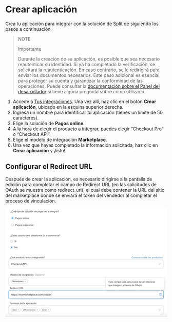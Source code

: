 # Crear aplicación

Crea tu aplicación para integrar con la solución de Split de siguiendo los pasos a continuación.

   > NOTE
   >
   > Importante
   >
   > Durante la creación de su aplicación, es posible que sea necesario reautenticar su identidad. Si ya ha completado la verificación, se solicitará la reautenticación. En caso contrario, se le redirigirá para enviar los documentos necesarios. Este paso adicional es esencial para proteger su cuenta y garantizar la conformidad de las operaciones. Puede consultar la [documentación sobre el Panel del desarrollador](/developers/es/docs/split-payment/additional-content/your-integrations/dashboard) si tiene alguna pregunta sobre cómo utilizarlo.

1. Accede a [Tus integraciones](https://www.mercadopago.com.br/developers/panel/app). Una vez allí, haz clic en el botón **Crear aplicación**, ubicado en la esquina superior derecha.
2. Ingresa un nombre para identificar tu aplicación (tienes un límite de 50 caracteres).
3. Elige la solución de **Pagos online**.
4. A la hora de elegir el producto a integrar, puedes elegir “Checkout Pro” o “Checkout API”. 
5. Elige el modelo de integración **Marketplace**.
6. Una vez que hayas completado la información solicitada, haz clic en **Crear aplicación** y ¡listo!

## Configurar el Redirect URL

Después de crear la aplicación, es necesario dirigirse a la pantalla de edición para completar el campo de Redirect URL (en las solicitudes de OAuth se muestra como redirect_uri), el cual debe contener la URL del sitio del marketplace donde se enviará el token del vendedor al completar el proceso de vinculación.

![Redirect URL](/images/split-payment/redirect-url-es.png)
